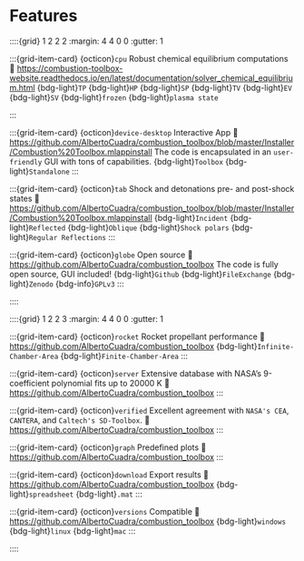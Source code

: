 # Features


::::{grid} 1 2 2 2
:margin: 4 4 0 0
:gutter: 1

:::{grid-item-card} {octicon}`cpu` Robust chemical equilibrium computations
:link: https://combustion-toolbox-website.readthedocs.io/en/latest/documentation/solver_chemical_equilibrium.html
{bdg-light}`TP` {bdg-light}`HP` {bdg-light}`SP` {bdg-light}`TV` {bdg-light}`EV` {bdg-light}`SV` {bdg-light}`frozen` {bdg-light}`plasma state`

:::

:::{grid-item-card} {octicon}`device-desktop` Interactive App
:link: https://github.com/AlbertoCuadra/combustion_toolbox/blob/master/Installer/Combustion%20Toolbox.mlappinstall
The code is encapsulated in an `user-friendly` GUI with tons of capabilities.
{bdg-light}`Toolbox` {bdg-light}`Standalone`
:::

:::{grid-item-card} {octicon}`tab` Shock and detonations pre- and post-shock states 
:link: https://github.com/AlbertoCuadra/combustion_toolbox/blob/master/Installer/Combustion%20Toolbox.mlappinstall
{bdg-light}`Incident` {bdg-light}`Reflected` {bdg-light}`Oblique` {bdg-light}`Shock polars` {bdg-light}`Regular Reflections` 
:::

:::{grid-item-card} {octicon}`globe` Open source
:link: https://github.com/AlbertoCuadra/combustion_toolbox
The code is fully open source, GUI included!
{bdg-light}`Github` {bdg-light}`FileExchange` {bdg-light}`Zenodo` {bdg-info}`GPLv3`
:::

::::

::::{grid} 1 2 2 3
:margin: 4 4 0 0
:gutter: 1

:::{grid-item-card} {octicon}`rocket` Rocket propellant performance
:link: https://github.com/AlbertoCuadra/combustion_toolbox
{bdg-light}`Infinite-Chamber-Area` {bdg-light}`Finite-Chamber-Area`
:::

:::{grid-item-card} {octicon}`server` Extensive database with NASA’s 9-coefficient polynomial fits up to 20000 K
:link: https://github.com/AlbertoCuadra/combustion_toolbox
:::

:::{grid-item-card} {octicon}`verified` Excellent agreement with `NASA's CEA`, `CANTERA`, and `Caltech's SD-Toolbox`.
:link: https://github.com/AlbertoCuadra/combustion_toolbox
:::

:::{grid-item-card} {octicon}`graph` Predefined plots
:link: https://github.com/AlbertoCuadra/combustion_toolbox
:::

:::{grid-item-card} {octicon}`download` Export results
:link: https://github.com/AlbertoCuadra/combustion_toolbox
{bdg-light}`spreadsheet` {bdg-light}`.mat`
:::

:::{grid-item-card} {octicon}`versions` Compatible
:link: https://github.com/AlbertoCuadra/combustion_toolbox
{bdg-light}`windows` {bdg-light}`linux` {bdg-light}`mac`
:::

::::